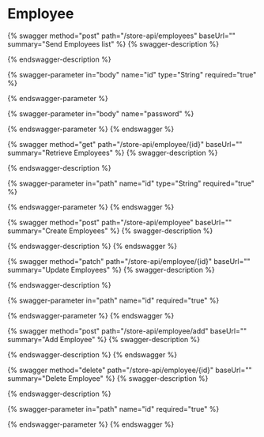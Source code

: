 # Employee

{% swagger method="post" path="/store-api/employees" baseUrl="" summary="Send Employees list" %}
{% swagger-description %}

{% endswagger-description %}

{% swagger-parameter in="body" name="id" type="String" required="true" %}

{% endswagger-parameter %}

{% swagger-parameter in="body" name="password" %}

{% endswagger-parameter %}
{% endswagger %}

{% swagger method="get" path="/store-api/employee/{id}" baseUrl="" summary="Retrieve Employees" %}
{% swagger-description %}

{% endswagger-description %}

{% swagger-parameter in="path" name="id" type="String" required="true" %}

{% endswagger-parameter %}
{% endswagger %}

{% swagger method="post" path="/store-api/employee" baseUrl="" summary="Create Employees" %}
{% swagger-description %}

{% endswagger-description %}
{% endswagger %}

{% swagger method="patch" path="/store-api/employee/{id}" baseUrl="" summary="Update Employees" %}
{% swagger-description %}

{% endswagger-description %}

{% swagger-parameter in="path" name="id" required="true" %}

{% endswagger-parameter %}
{% endswagger %}

{% swagger method="post" path="/store-api/employee/add" baseUrl="" summary="Add Employee" %}
{% swagger-description %}

{% endswagger-description %}
{% endswagger %}

{% swagger method="delete" path="/store-api/employee/{id}" baseUrl="" summary="Delete Employee" %}
{% swagger-description %}

{% endswagger-description %}

{% swagger-parameter in="path" name="id" required="true" %}

{% endswagger-parameter %}
{% endswagger %}
